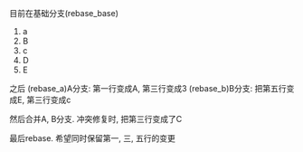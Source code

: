 目前在基础分支(rebase_base)

1. a
2. B
3. c
4. D
5. E

之后
(rebase_a)A分支: 第一行变成A, 第三行变成3
(rebase_b)B分支: 把第五行变成E, 第三行变成c

然后合并A, B分支. 冲突修复时, 把第三行变成了C

最后rebase. 希望同时保留第一, 三, 五行的变更
